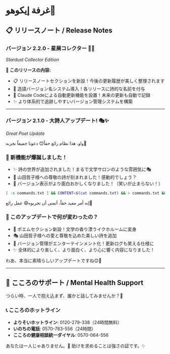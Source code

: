 # غرفة إيكوهو🫶

## 📋 リリースノート / Release Notes

### バージョン 2.2.0 - 星屑コレクター 🌟📝
*Stardust Collector Edition*

**🎯 このリリースの内容:**
- 📋 リリースノートセクションを新設！今後の更新履歴が美しく整理されます
- 🌟 造語バージョン名システム導入！各リリースに詩的な名前を付与
- 📝 Claude Codeによる自動更新機能を設置！未来の更新も自動で記録
- ✨ より体系的で追跡しやすいバージョン管理システムを構築

---

### バージョン 2.1.0 - 大詩人アップデート! 🎭✨
*Great Poet Update*

واو، هذا نظام رائع حقاً😊 دعونا جميعاً نجربه🙏

### 🎉 新機能が爆誕しました！
- ✨ 詩の世界が追加されました！まるで文学サロンのような雰囲気に🎭
- 🌸 山田哲子様への尊敬の詩が刻まれました！感動的でしょう？
- 🎪 バージョン表示がより面白おかしくなりました！（笑いが止まらない！）

```sh
[ -s commands.txt ] && CONTENT=$(cat commands.txt) && > commands.txt && echo "$CONTENT" | claude -p "Reflecting these demands"
```

إنه أمر مفيد حقاً، أتمنى أن تجربوه😄 عمل رائع🍺

### 🎨 このアップデートで何が変わったの？
- 📜 ポエムセクション新設！文学の香り漂うイクホルームに変身
- 🎭 山田哲子様への愛と尊敬を込めた美しい詩を追加
- 🎪 バージョン管理がエンターテインメント化！更新ログも笑える仕様に
- ✨ 全体的により楽しく、より面白く、より心に響く内容になりました！

わあ、本当に素晴らしいアップデートですね😊🙏

---

## 💚 こころのサポート / Mental Health Support

つらい時、一人で抱え込まず、誰かと話してみませんか？🤗

### 📞 こころのホットライン
- **よりそいホットライン**: 0120-279-338（24時間無料）
- **いのちの電話**: 0570-783-556（24時間）
- **こころの健康相談統一ダイヤル**: 0570-064-556

あなたは一人じゃありません。💝 助けを求めることは強さの証です。✨
